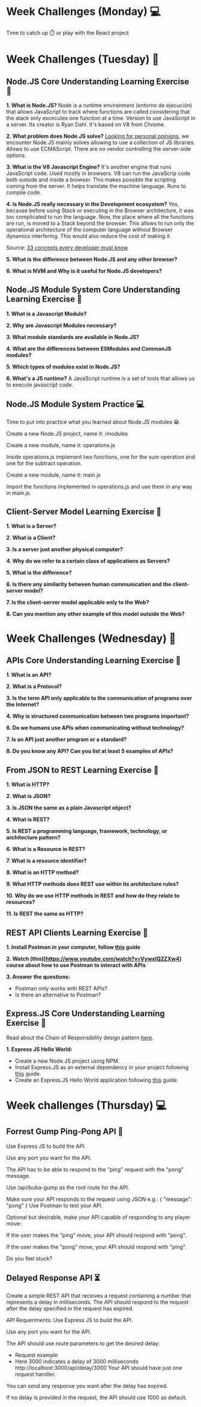 # Week Challenges (Monday) 💻

Time to catch up ⏱️ or play with the React project

# Week Challenges (Tuesday) 🐣

## Node.JS Core Understanding Learning Exercise 🧠

**1. What is Node.JS?** Node is a runtime environment (entorno de ejecución) that allows JavaScript to track where functions are called considering that the stack only excecutes one function at a time. Version to use JavaScript in a server. Its creator is Ryan Dahl. It's based on V8 from Chrome.

**2. What problem does Node.JS solve?**
[Looking for personal opinions](https://www.quora.com/What-is-Node-js-really-trying-to-solve-Is-there-a-technology-mature-enough-to-choose-as-an-alternative-for-Node-js), we encounter Node.JS mainly solves allowing to use a collection of JS libraries. Allows to use ECMAScript. There are no vendor controlling the server-side options.

**3. What is the V8 Javascript Engine?**
It's another engine that runs JavaScript code. Used mostly in browsers. V8 can run the JavaScrip code both outside and inside a browser. This makes possible the scripting coming from the server. It helps translate the machine language. Runs to compile code.

**4. Is Node.JS really necessary in the Development ecosystem?**
Yes, because before using Stack or executing in the Browser architecture, it was too complicated to run the language. Now, the place where all the functions are run, is moved to a Stack beyond the browser. This allows to run only the operational architecture of the computer language without Browser dynamics interfering. This would also reduce the cost of making it.

Source: [33 concepts every developer must know](https://github.com/leonardomso/33-js-concepts)

**5. What is the difference between Node.JS and any other browser?**

**6. What is NVM and Why is it useful for Node.JS developers?**

## Node.JS Module System Core Understanding Learning Exercise 🧠

**1. What is a Javascript Module?**

**2. Why are Javascript Modules necessary?**

**3. What module standards are available in Node.JS?**

**4. What are the differences between ESModules and CommonJS modules?**

**5. Which types of modules exist in Node.JS?**

**6. What's a JS runtime?** A JavaScript runtime is a set of tools that allows us to execute javascript code.

## Node.JS Module System Practice 💻

Time to put into practice what you learned about Node.JS modules 😁.

Create a new Node.JS project, name it: <your-nickname>/modules

Create a new module, name it: operations.js

Inside operations.js implement two functions, one for the sum operation and one for the subtract operation.

Create a new module, name it: main.js

Import the functions implemented in operations.js and use them in any way in main.js.

## Client-Server Model Learning Exercise 🧠

**1. What is a Server?**

**2. What is a Client?**

**3. Is a server just another physical computer?**

**4. Why do we refer to a certain class of applications as Servers?**

**5. What is the difference?**

**6. Is there any similarity between human communication and the client-server model?**

**7. Is the client-server model applicable only to the Web?**

**8. Can you mention any other example of this model outside the Web?**

# Week Challenges (Wednesday) 🐤

## APIs Core Understanding Learning Exercise 🧠

**1. What is an API?**

**2. What is a Protocol?**

**3. Is the term API only applicable to the communication of programs over the Internet?**

**4. Why is structured communication between two programs important?**

**6. Do we humans use APIs when communicating without technology?**

**7. Is an API just another program or a standard?**

**8. Do you know any API? Can you list at least 5 examples of APIs?**

## From JSON to REST Learning Exercise 🧠

**1. What is HTTP?**

**2. What is JSON?**

**3. Is JSON the same as a plain Javascript object?**

**4. What is REST?**

**5. Is REST a programming language, framework, technology, or architecture pattern?**

**6. What is a Resource in REST?**

**7. What is a resource identifier?**

**8. What is an HTTP method?**

**9. What HTTP methods does REST use within its architecture rules?**

**10. Why do we use HTTP methods in REST and how do they relate to resources?**

**11. Is REST the same as HTTP?**

## REST API Clients Learning Exercise 🧠

**1. Install Postman in your computer, follow [this](https://learning.postman.com/docs/getting-started/installation-and-updates/) guide**

**2. Watch (this)[https://www.youtube.com/watch?v=VywxIQ2ZXw4] course about how to use Postman to interact with APIs**

**3. Answer the questions:**

- Postman only works with REST APIs?
- Is there an alternative to Postman?

## Express.JS Core Understanding Learning Exercise 🧠

Read about the Chain of Responsibility design pattern [here](https://refactoring.guru/es/design-patterns/chain-of-responsibility).

**1. Express JS Hello World:**

- Create a new Node.JS project using NPM.
- Install Express.JS as an external dependency in your project following [this](https://expressjs.com/es/starter/installing.html) guide.
- Create an Express.JS Hello World application following [this](https://expressjs.com/es/starter/hello-world.html) guide.

# Week challenges (Thursday) 💻

## Forrest Gump Ping-Pong API 🏓

Use Express JS to build the API.

Use any port you want for the API.

The API has to be able to respond to the "ping" request with the "pong" message.

Use /api/buba-gump as the root route for the API.

Make sure your API responds to the request using JSON e.g.:
{
"message": "pong"
}
Use Postman to test your API.

Optional but desirable, make your API capable of responding to any player move:

If the user makes the "ping" move, your API should respond with "pong".

If the user makes the "pong" move, your API should respond with "ping".

Do you feel stuck?

## Delayed Response API ⏳

Create a simple REST API that receives a request containing a number that represents a delay in milliseconds. The API should respond to the request after the delay specified in the request has expired.

API Requeriments:
Use Express JS to build the API.

Use any port you want for the API.

The API should use route parameters to get the desired delay:

- Request example
- Here 3000 indicates a delay of 3000 milliseconds
  http://localhost:3000/api/delay/3000
  Your API should have just one request handler.

You can send any response you want after the delay has expired.

If no delay is provided in the request, the API should use 1000 as default.
